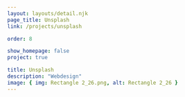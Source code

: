 ```yaml
---
layout: layouts/detail.njk
page_title: Unsplash
link: /projects/unsplash

order: 8

show_homepage: false
project: true

title: Unsplash
description: "Webdesign"
image: { img: Rectangle 2_26.png, alt: Rectangle 2_26 }
---
```

